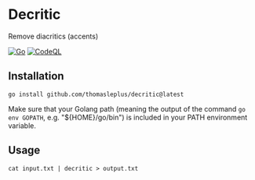 # Decritic

Remove diacritics (accents)

[![Go](https://github.com/thomasleplus/decritic/workflows/Go/badge.svg)](https://github.com/thomasleplus/decritic/actions?query=workflow:"Go")
[![CodeQL](https://github.com/thomasleplus/decritic/workflows/CodeQL/badge.svg)](https://github.com/thomasleplus/decritic/actions?query=workflow:"CodeQL")

## Installation

```
go install github.com/thomasleplus/decritic@latest
```

Make sure that your Golang path (meaning the output of the command `go env GOPATH`, e.g. "${HOME}/go/bin") is included in your PATH environment variable.

## Usage

```
cat input.txt | decritic > output.txt
```
